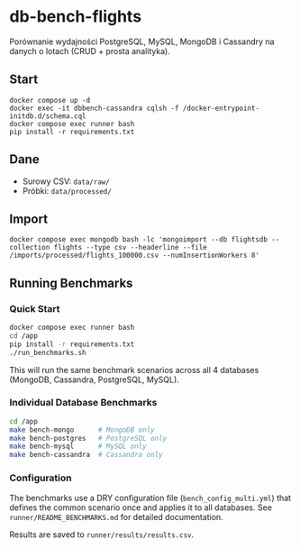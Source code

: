 # db-bench-flights

Porównanie wydajności PostgreSQL, MySQL, MongoDB i Cassandry na danych o lotach (CRUD + prosta analityka).

## Start
```
docker compose up -d
docker exec -it dbbench-cassandra cqlsh -f /docker-entrypoint-initdb.d/schema.cql
docker compose exec runner bash
pip install -r requirements.txt
```

## Dane
- Surowy CSV: `data/raw/`
- Próbki: `data/processed/`

## Import
```
docker compose exec mongodb bash -lc 'mongoimport --db flightsdb --collection flights --type csv --headerline --file /imports/processed/flights_100000.csv --numInsertionWorkers 8'
```

## Running Benchmarks

### Quick Start
```bash
docker compose exec runner bash
cd /app
pip install -r requirements.txt
./run_benchmarks.sh
```

This will run the same benchmark scenarios across all 4 databases (MongoDB, Cassandra, PostgreSQL, MySQL).

### Individual Database Benchmarks
```bash
cd /app
make bench-mongo      # MongoDB only
make bench-postgres   # PostgreSQL only
make bench-mysql      # MySQL only
make bench-cassandra  # Cassandra only
```

### Configuration
The benchmarks use a DRY configuration file (`bench_config_multi.yml`) that defines the common scenario once and applies it to all databases. See `runner/README_BENCHMARKS.md` for detailed documentation.

Results are saved to `runner/results/results.csv`.
